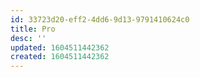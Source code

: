 ```yaml
---
id: 33723d20-eff2-4dd6-9d13-9791410624c0
title: Pro
desc: ''
updated: 1604511442362
created: 1604511442362
---
```


